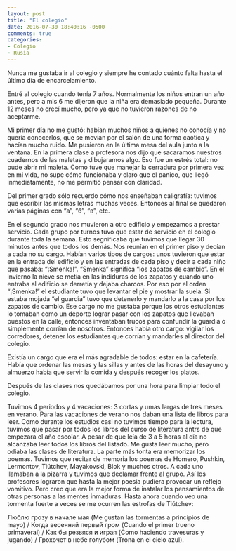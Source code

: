 ```yaml
---
layout: post
title: "El colegio"
date: 2016-07-30 18:40:16 -0500
comments: true
categories:
- Colegio
- Rusia
---
```



Nunca me gustaba ir al colegio y siempre he contado cuánto falta hasta el
último día de encarcelamiento.

Entré al colegio cuando tenía 7 años. Normalmente los niños entran un año
antes, pero a mis 6 me dijeron que la niña era demasiado pequeña. Durante
12 meses no crecí mucho, pero ya que no tuvieron razones de no aceptarme.

Mi primer día no me gustó: habían muchos niños a quienes no conocía y no
quería conocerlos, que se movían por el salón de una forma caótica y hacían
mucho ruido. Me pusieron en la última mesa del aula junto a la ventana.
En la primera clase a profesora nos dijo que sacaramos nuestros cuadernos
de las maletas y dibujaramos algo. Eso fue un estrés total: no pude abrir
mi maleta. Como tuve que manejar la cerradura por primera vez en mi vida,
no supe cómo funcionaba y claro que el panico, que llegó inmediatamente,
no me permitió pensar con claridad.

Del primer grado sólo recuerdo cómo nos enseñaban caligrafía: tuvimos
que escribir las mismas letras muchas veces. Entonces al final se quedaron
varias páginas con “а”, “б”, “в”, etc.

En el segundo grado nos muvieron a otro edificio y empezamos a prestar
servicio. Cada grupo por turnos tuvo que estar de servicio en el colegio
durante toda la semana. Esto segnificaba que tuvimos que llegar 30 minutos
antes que todos los demás.  Nos reunían en el primer piso y decían a cada
no su cargo. Habían varios tipos de cargos: unos tuvieron que estar en
la entrada del edificio y en las entradas de cada piso y decir a cada niño
que pasaba: “¡Smenka!”. “Smenka” significa “los zapatos de cambio”.
En el invierno la nieve se metía en las indiduras de los zapatos y cuando
uno entraba al edificio se derretía y dejaba charcos. Por eso por el orden
“¡Smenka!” el estudiante tuvo que levantar el pie y mostrar la suela.
Si estaba mojada “el guardia” tuvo que detenerlo y mandarlo a la casa por
los zapatos de cambio. Ese cargo no me gustaba porque los otros estudiantes
lo tomaban como un deporte lograr pasar con los zapatos que llevaban puestos
en la calle, entonces inventaban trucos para confundir la guardia o
simplemente corrían de nosotros. Entonces había otro cargo: vigilar
los corredores, detener los estudiantes que corrían y mandarles
al director del colegio.

Existía un cargo que era el más agradable de todos: estar en la cafetería.
Había que ordenar las mesas y las sillas y antes de las horas del desayuno
y almuerzo había que servir la comida y después recoger los platos.

Después de las clases nos quedábamos por una hora para limpiar todo el colegio.

Tuvimos 4 periodos y 4 vacaciones: 3 cortas y umas largas de tres meses
en verano. Para las vacaciones de verano nos daban una lista de libros para
leer. Como durante los estudios casi no tuvimos tiempo para la lectura,
tuvimos que pasar por todos los libros del curso de literatura antrs de
que empezara el año escolar. A pesar de que leía de 3 a 5 horas al día no
alcanzaba leer todos los libros del listado. Me gusta leer mucho, pero
odiaba las clases de literatura. La parte más tonta era memorizar los poemas.
Tuvimos que recitar de memoria los poemas de Homero, Pushkin, Lermontov,
Tiútchev, Mayakovski, Blok y muchos otros. A cada uno llamaban a la pizarra
y tuvimos que declamar frente al grupo. Así los profesores lograron que hasta
la mejor poesía pudiera provocar un reflejo vomitivo. Pero creo que era la
mejor forma de instalar los pensamientos de otras personas a las mentes
inmaduras. Hasta ahora cuando veo una tormenta fuerte a veces se me ocurren
las estrofas de Tiútchev:

Люблю грозу в начале мая (Me gustan las tormentas a principios de mayo) /
Когда весенний первый гром (Cuando el primer trueno primaveral) /
Как бы резвяся и играя (Como haciendo travesuras y jugando) /
Грохочет в небе голубом (Trona en el cielo azul).


